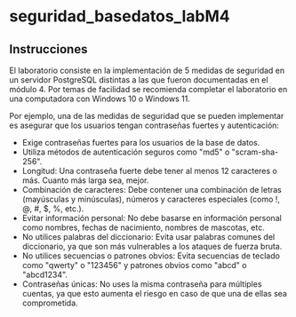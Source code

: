# seguridad_basedatos_labM4
## Instrucciones
El laboratorio consiste en la implementación de 5 medidas de seguridad en un servidor PostgreSQL distintas a las que fueron documentadas en el módulo 4. Por temas de facilidad se recomienda completar el laboratorio en una computadora con Windows 10 o Windows 11.

Por ejemplo, una de las medidas de seguridad que se pueden implementar es asegurar que los usuarios tengan contraseñas fuertes y autenticación:

* Exige contraseñas fuertes para los usuarios de la base de datos.
* Utiliza métodos de autenticación seguros como "md5" o "scram-sha-256".
* Longitud: Una contraseña fuerte debe tener al menos 12 caracteres o más. Cuanto más larga sea, mejor.
* Combinación de caracteres: Debe contener una combinación de letras (mayúsculas y minúsculas), números y caracteres especiales (como !, @, #, $, %, etc.).
* Evitar información personal: No debe basarse en información personal como nombres, fechas de nacimiento, nombres de mascotas, etc.
* No utilices palabras del diccionario: Evita usar palabras comunes del diccionario, ya que son más vulnerables a los ataques de fuerza bruta.
* No utilices secuencias o patrones obvios: Evita secuencias de teclado como "qwerty" o "123456" y patrones obvios como "abcd" o "abcd1234".
* Contraseñas únicas: No uses la misma contraseña para múltiples cuentas, ya que esto aumenta el riesgo en caso de que una de ellas sea comprometida.

